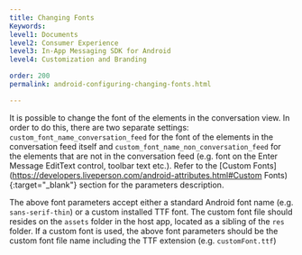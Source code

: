 ```yaml
---
title: Changing Fonts
Keywords:
level1: Documents
level2: Consumer Experience
level3: In-App Messaging SDK for Android
level4: Customization and Branding

order: 200
permalink: android-configuring-changing-fonts.html

---
```


It is possible to change the font of the elements in the conversation view. In order to do this, there are two separate settings: ```custom_font_name_conversation_feed``` for the font of the elements in the conversation feed itself and ```custom_font_name_non_conversation_feed``` for the elements that are not in the conversation feed (e.g. font on the Enter Message EditText control, toolbar text etc.). Refer to the [Custom Fonts](https://developers.liveperson.com/android-attributes.html#Custom Fonts){:target="_blank"} section for the parameters description.

The above font parameters accept either a standard Android font name (e.g. ```sans-serif-thin```) or a custom installed TTF font. The custom font file should resides on the ```assets``` folder in the host app, located as a sibling of the ```res``` folder. If a custom font is used, the above font parameters should be the custom font file name including the TTF extension (e.g. ```customFont.ttf```)
